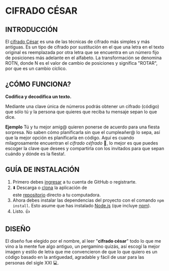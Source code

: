 # CIFRADO CÉSAR

## INTRODUCCIÓN

El [cifrado César](https://en.wikipedia.org/wiki/Caesar_cipher) es una de las técnicas de cifrado más simples y más antiguas. Es un tipo de cifrado por sustitución en el que una letra en el texto original es reemplazada por otra letra que se encuentra en un número fijo de posiciones más adelante en el alfabeto. La transformación se denomina ROTN, donde N es el valor de cambio de posiciones y significa "ROTAR", por que es un cambio cíclico.

## ¿CÓMO FUNCIONA?

**Codifica y decodifica un texto.**

Mediante una clave única de números podrás obtener un cifrado (código) que sólo tú y la persona que quieres que reciba tu mensaje sepan lo que dice.

**Ejemplo**
Tú y tu mejor amig@ quieren ponerse de acuerdo para una fiesta sorpresa. No saben cómo planificarla sin que el cumpleañer@ lo sepa, así que la mejor opción es planificarla en código. Aquí es cuando milagrosamente encuentran
el *cifrado céfrado* :eyes:, lo mejor es que puedes escoger la clave que desees y compartirla con los invitados para que sepan cuándo y dónde es la fiesta!.


## GUÍA DE INSTALACIÓN

1. Primero debes [ingresar](https://github.com/) a tu cuenta de GitHub o registrarte.
2. :arrow_down: Descarga o [clona](https://help.github.com/articles/cloning-a-repository) la aplicación de     
   este [repositorio](https://github.com/BetsabeMP/scl-2018-05-bc-core-am) directo a tu computadora.
3. Ahora debes instalar las dependencias del proyecto con el comando `npm install`.
   Esto asume que has instalado
   [Node.js](https://nodejs.org/) (que incluye [npm](https://docs.npmjs.com/)).
4. Listo. :thumbsup:


## DISEÑO
El diseño fue elegido por el nombre, al leer "**cifrado césar**" todo lo que me vino a la mente fue algo antiguo, un pergamino quizás, así escogí la mejor imagen y estilo de letra que me convencieron de que lo que quiero es un código basado en la antiguedad, agradable y fácil de usar para las personas del sigle XXI :computer:.








